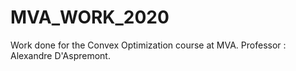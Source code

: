 # MVA_WORK_2020
Work done for the Convex Optimization course at MVA. Professor : Alexandre D'Aspremont. 

